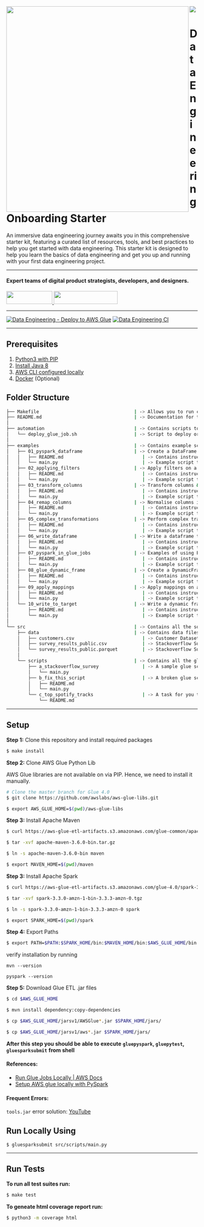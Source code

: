<img align="left" src="https://github.com/wednesday-solutions/Data-Engineering-Onboarding-Starter/assets/105773536/5acdca39-663f-45bb-8f0c-45677a1cedeb" width="480" height="540" />

<div>
  <a href="https://www.wednesday.is?utm_source=gthb&utm_medium=repo&utm_campaign=react-template" align="left" style="margin-left: 0;">
    <img src="https://uploads-ssl.webflow.com/5ee36ce1473112550f1e1739/5f5879492fafecdb3e5b0e75_wednesday_logo.svg">
  </a>
  <p>
    <h1 align="left">Data Engineering Onboarding Starter
    </h1>
  </p>

  <p>
An immersive data engineering journey awaits you in this comprehensive starter kit, featuring a curated list of resources, tools, and best practices to help you get started with data engineering. This starter kit is designed to help you learn the basics of data engineering and get you up and running with your first data engineering project.
  </p>

---

  <p>
    <h4>
      Expert teams of digital product strategists, developers, and designers.
    </h4>
  </p>

  <div>
    <a href="https://www.wednesday.is/contact-us?utm_source=gthb&utm_medium=repo&utm_campaign=serverless" target="_blank">
      <img src="https://uploads-ssl.webflow.com/5ee36ce1473112550f1e1739/5f6ae88b9005f9ed382fb2a5_button_get_in_touch.svg" width="121" height="34">
    </a>
    <a href="https://github.com/wednesday-solutions/" target="_blank">
      <img src="https://uploads-ssl.webflow.com/5ee36ce1473112550f1e1739/5f6ae88bb1958c3253756c39_button_follow_on_github.svg" width="168" height="34">
    </a>
  </div>

---

[![Data Engineering - Deploy to AWS Glue](https://github.com/wednesday-solutions/data-engg/actions/workflows/cd.yml/badge.svg)](https://github.com/wednesday-solutions/data-engg/actions/workflows/cd.yml) [![Data Engineering CI](https://github.com/wednesday-solutions/data-engg/actions/workflows/ci.yml/badge.svg)](https://github.com/wednesday-solutions/data-engg/actions/workflows/ci.yml)

---

## Prerequisites

1. [Python3 with PIP](https://www.python.org/downloads/)
2. [Install Java 8](https://www.oracle.com/in/java/technologies/downloads/#java8-mac)
3. [AWS CLI configured locally](https://docs.aws.amazon.com/cli/latest/userguide/cli-configure-quickstart.html)
4. [Docker](https://docs.docker.com/desktop/install/mac-install/) (Optional)

## Folder Structure

```bash
├── Makefile                                   | -> Allows you to run commands for setup, test, lint, etc
├── README.md                                  | -> Documentation for the project setup and usage
│
├── automation                                 | -> Contains scripts to automate deployment and testing
│   └── deploy_glue_job.sh                     | -> Script to deploy or update glue job
│
├── examples                                   | -> Contains example scripts to demonstrate pyspark features
│   ├── 01_pyspark_dataframe                   | -> Create a DataFrame by reading data from a source (CSV, Parquet Database, etc)
│   │   ├── README.md                             | -> Contains instructions to run the example
│   │   └── main.py                               | -> Example script to read csv file and write to parquet
│   ├── 02_applying_filters                    | -> Apply filters on a dataframe
│   │   ├── README.md                             | -> Contains instructions to run the example
│   │   └── main.py                               | -> Example script to apply filters on dataframe
│   ├── 03_transform_columns                   | -> Transform columns & manipulate data in a dataframe
│   │   ├── README.md                             | -> Contains instructions to run the example
│   │   └── main.py                               | -> Example script to transform columns
│   ├── 04_remap_columns                       | -> Normalise columns in a dataframe
│   │   ├── README.md                             | -> Contains instructions to run the example
│   │   └── main.py                               | -> Example script to normalise columns in a dataframe
│   ├── 05_complex_transformations             | -> Perform complex transformations on a dataframe
│   │   ├── README.md                             | -> Contains instructions to run the example
│   │   └── main.py                               | -> Example script to perform some complex transformations
│   ├── 06_write_dataframe                     | -> Write a dataframe to a target
│   │   ├── README.md                             | -> Contains instructions to run the example
│   │   └── main.py                               | -> Example script to write dataframe to parquet or RDBMS Database
│   ├── 07_pyspark_in_glue_jobs                | -> Examples of using PySpark in AWS Glue Jobs
│   │   ├── README.md                             | -> Contains instructions to run the example
│   │   └── main.py                               | -> Example script to run pyspark script in glue job
│   ├── 08_glue_dynamic_frame                  | -> Create a DynamicFrame by reading data from a data catalog
│   │   ├── README.md                             | -> Contains instructions to run the example
│   │   └── main.py                               | -> Example script to create a dynamic frame from a data catalog
│   ├── 09_apply_mappings                      | -> Apply mappings on a dynamic frame (change column names, data types, etc)
│   │   ├── README.md                             | -> Contains instructions to run the example
│   │   └── main.py                               | -> Example script to apply mappings on dynamic frame
│   └── 10_write_to_target                     | -> Write a dynamic frame to a target (CSV, Parquet, Database, etc)
│       ├── README.md                             | -> Contains instructions to run the example
│       └── main.py                               | -> Example script to write dynamic frame to parquet and store in S3
│
└── src                                        | -> Contains all the source code for the onboarding exercise
    ├── data                                   | -> Contains data files for the onboarding exercise
    │   ├── customers.csv                         | -> Customer Dataset CSV file
    │   ├── survey_results_public.csv             | -> Stackoverflow Survey CSV file
    │   └── survey_results_public.parquet         | -> Stackoverflow Survey Parquet file
    │
    └── scripts                                | -> Contains all the glue scripts exercise
        ├── a_stackoverflow_survey                | -> A sample glue script to read, apply mappings, transform data
        │   └── main.py
        ├── b_fix_this_script                     | -> A broken glue script for you to fix
        │   ├── README.md
        │   └── main.py
        └── c_top_spotify_tracks                  | -> A task for you to complete. Best of luck!
            └── README.md

```

---

## Setup

**Step 1:** Clone this repository and install required packages

```bash
$ make install
```

**Step 2:** Clone AWS Glue Python Lib

AWS Glue libraries are not available on via PIP. Hence, we need to install it manually.

```bash
# Clone the master branch for Glue 4.0
$ git clone https://github.com/awslabs/aws-glue-libs.git

$ export AWS_GLUE_HOME=$(pwd)/aws-glue-libs
```

**Step 3:** Install Apache Maven

```bash
$ curl https://aws-glue-etl-artifacts.s3.amazonaws.com/glue-common/apache-maven-3.6.0-bin.tar.gz -o apache-maven-3.6.0-bin.tar.gz

$ tar -xvf apache-maven-3.6.0-bin.tar.gz

$ ln -s apache-maven-3.6.0-bin maven

$ export MAVEN_HOME=$(pwd)/maven
```

**Step 3:** Install Apache Spark

```bash
$ curl https://aws-glue-etl-artifacts.s3.amazonaws.com/glue-4.0/spark-3.3.0-amzn-1-bin-3.3.3-amzn-0.tgz -o spark-3.3.0-amzn-1-bin-3.3.3-amzn-0.tgz

$ tar -xvf spark-3.3.0-amzn-1-bin-3.3.3-amzn-0.tgz

$ ln -s spark-3.3.0-amzn-1-bin-3.3.3-amzn-0 spark

$ export SPARK_HOME=$(pwd)/spark
```

**Step 4:** Export Paths

```bash
$ export PATH=$PATH:$SPARK_HOME/bin:$MAVEN_HOME/bin:$AWS_GLUE_HOME/bin
```

verify installation by running

`mvn --version`

`pyspark --version`

**Step 5:** Download Glue ETL .jar files

```bash
$ cd $AWS_GLUE_HOME

$ mvn install dependency:copy-dependencies

$ cp $AWS_GLUE_HOME/jarsv1/AWSGlue*.jar $SPARK_HOME/jars/

$ cp $AWS_GLUE_HOME/jarsv1/aws*.jar $SPARK_HOME/jars/
```

**After this step you should be able to execute**
**`gluepyspark`, `gluepytest`, `gluesparksubmit`**
**from shell**

#### References:

- [Run Glue Jobs Locally | AWS Docs](https://docs.aws.amazon.com/glue/latest/dg/aws-glue-programming-etl-libraries.html)
- [Setup AWS glue locally with PySpark](https://medium.com/@divs.sheth/setup-aws-glue-locally-using-pycharm-ce-visual-studio-code-d948e5cf1b59)

#### Frequent Errors:

`tools.jar` error
solution: [YouTube](https://www.youtube.com/watch?v=W8gsavSbOcw&ab_channel=JustAnotherDangHowToChannel)

## Run Locally Using

```
$ gluesparksubmit src/scripts/main.py
```

---

## Run Tests

**To run all test suites run:**

```bash
$ make test
```

**To geneate html coverage report run:**

```bash
$ python3 -m coverage html
```
